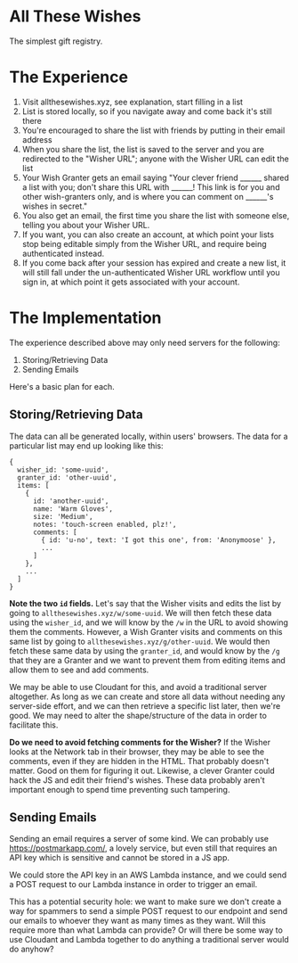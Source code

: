 All These Wishes
================

The simplest gift registry.


The Experience
==============

1. Visit allthesewishes.xyz, see explanation, start filling in a list
2. List is stored locally, so if you navigate away and come back it's still there
3. You're encouraged to share the list with friends by putting in their email address
4. When you share the list, the list is saved to the server and you are redirected to the "Wisher URL"; anyone with the Wisher URL can edit the list
5. Your Wish Granter gets an email saying "Your clever friend ______ shared a list with you; don't share this URL with ______! This link is for you and other wish-granters only, and is where you can comment on ______'s wishes in secret."
6. You also get an email, the first time you share the list with someone else, telling you about your Wisher URL.
7. If you want, you can also create an account, at which point your lists stop being editable simply from the Wisher URL, and require being authenticated instead.
8. If you come back after your session has expired and create a new list, it will still fall under the un-authenticated Wisher URL workflow until you sign in, at which point it gets associated with your account.


The Implementation
==================

The experience described above may only need servers for the following:

1. Storing/Retrieving Data
2. Sending Emails

Here's a basic plan for each.


Storing/Retrieving Data
-----------------------

The data can all be generated locally, within users' browsers. The data for a particular list may end up looking like this:


    {
      wisher_id: 'some-uuid',
      granter_id: 'other-uuid',
      items: [
        {
          id: 'another-uuid',
          name: 'Warm Gloves',
          size: 'Medium',
          notes: 'touch-screen enabled, plz!',
          comments: [
            { id: 'u-no', text: 'I got this one', from: 'Anonymoose' },
            ...
          ]
        },
        ...
      ]
    }

**Note the two `id` fields.** Let's say that the Wisher visits and edits the list by going to `allthesewishes.xyz/w/some-uuid`. We will then fetch these data using the `wisher_id`, and we will know by the `/w` in the URL to avoid showing them the comments. However, a Wish Granter visits and comments on this same list by going to `allthesewishes.xyz/g/other-uuid`. We would then fetch these same data by using the `granter_id`, and would know by the `/g` that they are a Granter and we want to prevent them from editing items and allow them to see and add comments.

We may be able to use Cloudant for this, and avoid a traditional server altogether. As long as we can create and store all data without needing any server-side effort, and we can then retrieve a specific list later, then we're good. We may need to alter the shape/structure of the data in order to facilitate this.

**Do we need to avoid fetching comments for the Wisher?** If the Wisher looks at the Network tab in their browser, they may be able to see the comments, even if they are hidden in the HTML. That probably doesn't matter. Good on them for figuring it out. Likewise, a clever Granter could hack the JS and edit their friend's wishes. These data probably aren't important enough to spend time preventing such tampering.


Sending Emails
--------------

Sending an email requires a server of some kind. We can probably use https://postmarkapp.com/, a lovely service, but even still that requires an API key which is sensitive and cannot be stored in a JS app.

We could store the API key in an AWS Lambda instance, and we could send a POST request to our Lambda instance in order to trigger an email.

This has a potential security hole: we want to make sure we don't create a way for spammers to send a simple POST request to our endpoint and send our emails to whoever they want as many times as they want. Will this require more than what Lambda can provide? Or will there be some way to use Cloudant and Lambda together to do anything a traditional server would do anyhow?
